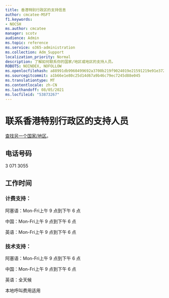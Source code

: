 ```yaml
---
title: 香港特别行政区的支持信息
author: cmcatee-MSFT
f1.keywords:
- NOCSH
ms.author: cmcatee
manager: scotv
audience: Admin
ms.topic: reference
ms.service: o365-administration
ms.collection: Adm_Support
localization_priority: Normal
description: 了解如何联系你的国家/地区或地区的支持人员。
ROBOTS: NOINDEX, NOFOLLOW
ms.openlocfilehash: a88991db9960499692a3700b219f9024019e21591219e91e3720d024fedfbc53
ms.sourcegitcommit: a1b66e1e80c25d14d67a9b46c79ec7245d88e045
ms.translationtype: MT
ms.contentlocale: zh-CN
ms.lasthandoff: 08/05/2021
ms.locfileid: "53873267"
---
```

# <a name="contact-support-for-hong-kong-sar"></a>联系香港特别行政区的支持人员

[查找另一个国家/地区](../../business-video/get-help-support.md)。

## <a name="phone-number"></a>电话号码
3 071 3055

## <a name="hours"></a>工作时间
### <a name="billing-support"></a>计费支持：

阿塞语：Mon-Fri上午 9 点到下午 6 点

中国：Mon-Fri上午 9 点到下午 6 点

英语：Mon-Fri上午 9 点到下午 6 点

### <a name="technical-support"></a>技术支持：

阿塞语：Mon-Fri上午 9 点到下午 6 点

中国：Mon-Fri上午 9 点到下午 6 点

英语：全天候

本地呼叫费用适用
